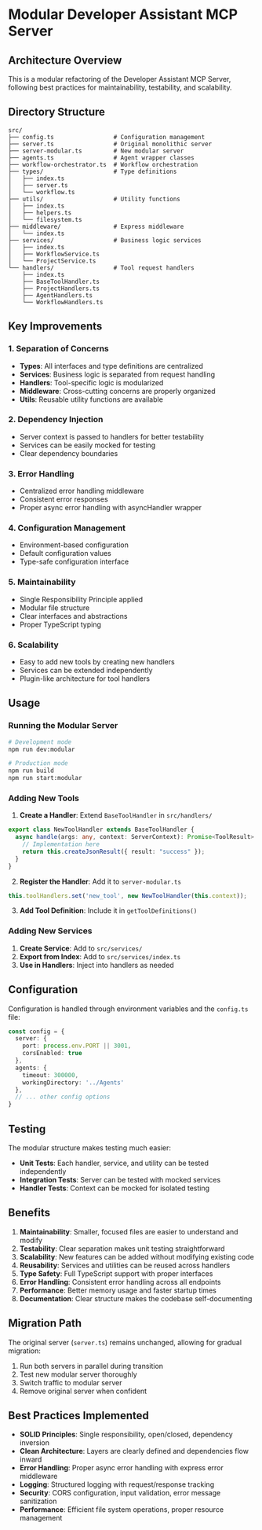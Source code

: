 # Modular Developer Assistant MCP Server

## Architecture Overview

This is a modular refactoring of the Developer Assistant MCP Server, following best practices for maintainability, testability, and scalability.

## Directory Structure

```
src/
├── config.ts                 # Configuration management
├── server.ts                 # Original monolithic server
├── server-modular.ts         # New modular server
├── agents.ts                 # Agent wrapper classes
├── workflow-orchestrator.ts  # Workflow orchestration
├── types/                    # Type definitions
│   ├── index.ts
│   ├── server.ts
│   └── workflow.ts
├── utils/                    # Utility functions
│   ├── index.ts
│   ├── helpers.ts
│   └── filesystem.ts
├── middleware/               # Express middleware
│   └── index.ts
├── services/                 # Business logic services
│   ├── index.ts
│   ├── WorkflowService.ts
│   └── ProjectService.ts
└── handlers/                 # Tool request handlers
    ├── index.ts
    ├── BaseToolHandler.ts
    ├── ProjectHandlers.ts
    ├── AgentHandlers.ts
    └── WorkflowHandlers.ts
```

## Key Improvements

### 1. **Separation of Concerns**
- **Types**: All interfaces and type definitions are centralized
- **Services**: Business logic is separated from request handling
- **Handlers**: Tool-specific logic is modularized
- **Middleware**: Cross-cutting concerns are properly organized
- **Utils**: Reusable utility functions are available

### 2. **Dependency Injection**
- Server context is passed to handlers for better testability
- Services can be easily mocked for testing
- Clear dependency boundaries

### 3. **Error Handling**
- Centralized error handling middleware
- Consistent error responses
- Proper async error handling with asyncHandler wrapper

### 4. **Configuration Management**
- Environment-based configuration
- Default configuration values
- Type-safe configuration interface

### 5. **Maintainability**
- Single Responsibility Principle applied
- Modular file structure
- Clear interfaces and abstractions
- Proper TypeScript typing

### 6. **Scalability**
- Easy to add new tools by creating new handlers
- Services can be extended independently
- Plugin-like architecture for tool handlers

## Usage

### Running the Modular Server

```bash
# Development mode
npm run dev:modular

# Production mode
npm run build
npm run start:modular
```

### Adding New Tools

1. **Create a Handler**: Extend `BaseToolHandler` in `src/handlers/`
```typescript
export class NewToolHandler extends BaseToolHandler {
  async handle(args: any, context: ServerContext): Promise<ToolResult> {
    // Implementation here
    return this.createJsonResult({ result: "success" });
  }
}
```

2. **Register the Handler**: Add it to `server-modular.ts`
```typescript
this.toolHandlers.set('new_tool', new NewToolHandler(this.context));
```

3. **Add Tool Definition**: Include it in `getToolDefinitions()`

### Adding New Services

1. **Create Service**: Add to `src/services/`
2. **Export from Index**: Add to `src/services/index.ts`
3. **Use in Handlers**: Inject into handlers as needed

## Configuration

Configuration is handled through environment variables and the `config.ts` file:

```typescript
const config = {
  server: {
    port: process.env.PORT || 3001,
    corsEnabled: true
  },
  agents: {
    timeout: 300000,
    workingDirectory: '../Agents'
  },
  // ... other config options
}
```

## Testing

The modular structure makes testing much easier:

- **Unit Tests**: Each handler, service, and utility can be tested independently
- **Integration Tests**: Server can be tested with mocked services
- **Handler Tests**: Context can be mocked for isolated testing

## Benefits

1. **Maintainability**: Smaller, focused files are easier to understand and modify
2. **Testability**: Clear separation makes unit testing straightforward
3. **Scalability**: New features can be added without modifying existing code
4. **Reusability**: Services and utilities can be reused across handlers
5. **Type Safety**: Full TypeScript support with proper interfaces
6. **Error Handling**: Consistent error handling across all endpoints
7. **Performance**: Better memory usage and faster startup times
8. **Documentation**: Clear structure makes the codebase self-documenting

## Migration Path

The original server (`server.ts`) remains unchanged, allowing for gradual migration:

1. Run both servers in parallel during transition
2. Test new modular server thoroughly
3. Switch traffic to modular server
4. Remove original server when confident

## Best Practices Implemented

- **SOLID Principles**: Single responsibility, open/closed, dependency inversion
- **Clean Architecture**: Layers are clearly defined and dependencies flow inward  
- **Error Handling**: Proper async error handling with express error middleware
- **Logging**: Structured logging with request/response tracking
- **Security**: CORS configuration, input validation, error message sanitization
- **Performance**: Efficient file system operations, proper resource management
